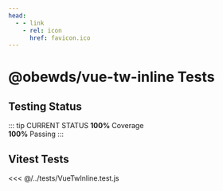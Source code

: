 ```yaml
---
head:
  - - link
    - rel: icon
      href: favicon.ico
---
```





# @obewds/vue-tw-inline Tests



## Testing Status

::: tip CURRENT STATUS
**100%** Coverage  
**100%** Passing
:::



## Vitest Tests

<<< @/../tests/VueTwInline.test.js